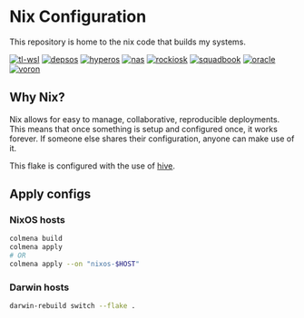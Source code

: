 # Nix Configuration

This repository is home to the nix code that builds my systems.

<!-- Disable octoprint for now -->
<!-- [![octoprint](https://img.shields.io/cirrus/github/infinidim-enterprises/hive?label=octoprint&logo=nixos&logoColor=white&task=Build%20octoprint)][octoprint] -->

[![tl-wsl](https://img.shields.io/github/actions/workflow/status/infinidim-enterprises/hive/build-tl-wsl.yaml?event=push&logo=nixos&logoColor=white&label=tl-wsl)][tl-wsl]
[![depsos](https://img.shields.io/github/actions/workflow/status/infinidim-enterprises/hive/build-depsos.yaml?event=push&logo=nixos&logoColor=white&label=depsos)][depsos]
[![hyperos](https://img.shields.io/github/actions/workflow/status/infinidim-enterprises/hive/build-hyperos.yaml?event=push&logo=nixos&logoColor=white&label=hyperos)][hyperos]
[![nas](https://img.shields.io/github/actions/workflow/status/infinidim-enterprises/hive/build-nas.yaml?event=push&logo=nixos&logoColor=white&label=nas)][nas]
[![rockiosk](https://img.shields.io/github/actions/workflow/status/infinidim-enterprises/hive/build-rockiosk.yaml?event=push&logo=nixos&logoColor=white&label=rockiosk)][rockiosk]
[![squadbook](https://img.shields.io/cirrus/github/infinidim-enterprises/hive?label=squadbook&logo=nixos&logoColor=white&task=Build%20squadbook)][squadbook]
[![oracle](https://img.shields.io/circleci/build/github/infinidim-enterprises/hive/master?logo=nixos&logoColor=white&label=oracle)][oracle]
[![voron](https://img.shields.io/circleci/build/github/infinidim-enterprises/hive/master?logo=nixos&logoColor=white&label=voron)][voron]

## Why Nix?

Nix allows for easy to manage, collaborative, reproducible deployments. This means that once something is setup and configured once, it works forever. If someone else shares their configuration, anyone can make use of it.

This flake is configured with the use of [hive][hive].

## Apply configs

### NixOS hosts

```bash
colmena build
colmena apply
# OR
colmena apply --on "nixos-$HOST"
```

### Darwin hosts

```bash
darwin-rebuild switch --flake .
```

[hive]: https://github.com/divnix/hive

<!-- [octoprint]: <https://cirrus-ci.com/github/infinidim-enterprises/infra/> -->
<!-- GitHub Actions -->

[tl-wsl]: https://github.com/infinidim-enterprises/hive/actions/workflows/build-tl-wsl.yaml
[depsos]: https://github.com/infinidim-enterprises/hive/actions/workflows/build-depsos.yaml
[hyperos]: https://github.com/infinidim-enterprises/hive/actions/workflows/build-hyperos.yaml
[nas]: https://github.com/infinidim-enterprises/hive/actions/workflows/build-nas.yaml
[rockiosk]: https://github.com/infinidim-enterprises/hive/actions/workflows/build-rockiosk.yaml

<!-- CirrusCI -->

[squadbook]: https://cirrus-ci.com/github/infinidim-enterprises/hive/

<!-- CircleCI -->

[voron]: https://app.circleci.com/pipelines/github/infinidim-enterprises/hive?branch=master
[oracle]: https://app.circleci.com/pipelines/github/infinidim-enterprises/hive?branch=master
